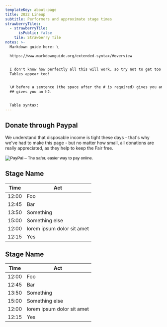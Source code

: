 ```yaml
---
templateKey: about-page
title: 2022 Lineup
subtitle: Performers and approximate stage times
strawberryTiles:
  - strawberryTile:
      isPublic: false
    tile: Strawberry Tile
notes: >-
  Markdown guide here: \

  https://www.markdownguide.org/extended-syntax/#overview


  I don't know how perfectly all this will work, so try not to get too fancy.
  Tables appear too! 


  \# before a sentence (the space after the # is required) gives you an H1. To
  ## gives you an h2. 


  Table syntax:
---
```

## Donate through Paypal

We understand that disposable income is tight these days - that's why we've had to make this page - but no matter how small, all donations are really appreciated, as they help to keep the Fair free.

<form target="_top" action="https://www.paypal.com/cgi-bin/webscr" method="post"><input type="hidden" name="cmd" value="_s-xclick" /> <input type="hidden" name="hosted_button_id" value="TX2E4BTL9HENG" /> <input type="image" alt="PayPal &ndash; The safer, easier way to pay online." border="0" name="submit" src="https://www.paypalobjects.com/en_GB/i/btn/btn_donate_SM.gif" /> <img width="1" alt="" height="1" border="0" src="https://www.paypalobjects.com/en_GB/i/scr/pixel.gif" /></form>

## Stage Name


| Time  | Act                        | 
| ----- | -------------------------- | 
| 12:00 | Foo                        |
| 12:45 | Bar                        |
| 13:50 | Something                  |
| 15:00 | Something else             |
| 12:00 | lorem ipsum dolor sit amet |
| 12:15 | Yes                        |


## Stage Name


| Time  | Act                        |
| ----- | -------------------------- |
| 12:00 | Foo                        |
| 12:45 | Bar                        |
| 13:50 | Something                  |
| 15:00 | Something else             |
| 12:00 | lorem ipsum dolor sit amet |
| 12:15 | Yes                        |
